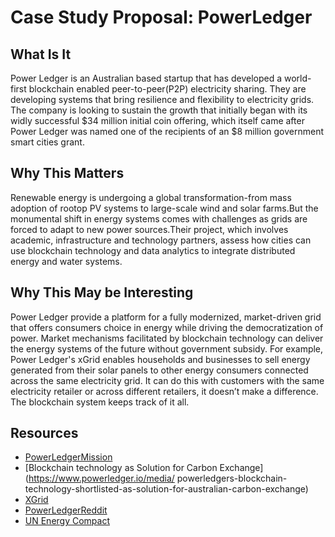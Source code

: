 # Case Study Proposal: PowerLedger

## What Is It

Power Ledger is an Australian based startup that has developed a world-first blockchain enabled peer-to-peer(P2P) electricity sharing. They are developing systems that bring resilience and flexibility to electricity grids. The company is looking to sustain the growth that initially began with its widly successful $34 million initial coin offering, which itself came after Power Ledger was named one of the recipients of an $8 million government smart cities grant. 

## Why This Matters

Renewable energy is undergoing a global transformation-from mass adoption of rootop PV systems to large-scale wind and solar farms.But the monumental shift in energy systems comes with challenges as grids are forced to adapt to new power sources.Their project, which involves academic, infrastructure and technology partners,  assess how cities can use blockchain technology and data analytics to integrate distributed energy and water systems.  

## Why This May be Interesting

Power Ledger provide a platform for a fully modernized, market-driven grid that offers consumers choice in energy while driving the democratization of power. Market mechanisms facilitated by blockchain technology can deliver the energy systems of the future without government subsidy. For example, Power Ledger's xGrid enables households and businesses to sell energy generated from their solar panels to other energy consumers connected across the same electricity grid. It can do this with customers with the same electricity retailer or across different retailers, it doesn’t make a difference. The blockchain system keeps track of it all.


## Resources

* [PowerLedgerMission](https://www.powerledger.io/company/about)
* [Blockchain technology as Solution for Carbon Exchange](https://www.powerledger.io/media/   powerledgers-blockchain-technology-shortlisted-as-solution-for-australian-carbon-exchange)
* [XGrid](https://www.powerledger.io/platform-features/xgrid)
* [PowerLedgerReddit](https://www.reddit.com/r/PowerLedger/)
* [UN Energy Compact](https://www.powerledger.io/media/powerledger-commits-to-un-energy-compact)
